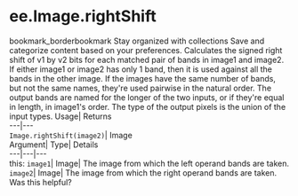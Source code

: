  
#  ee.Image.rightShift 
bookmark_borderbookmark Stay organized with collections  Save and categorize content based on your preferences.
Calculates the signed right shift of v1 by v2 bits for each matched pair of bands in image1 and image2. If either image1 or image2 has only 1 band, then it is used against all the bands in the other image. If the images have the same number of bands, but not the same names, they're used pairwise in the natural order. The output bands are named for the longer of the two inputs, or if they're equal in length, in image1's order. The type of the output pixels is the union of the input types. 
Usage| Returns  
---|---  
`Image.rightShift(image2)`| Image  
Argument| Type| Details  
---|---|---  
this: `image1`| Image| The image from which the left operand bands are taken.  
`image2`| Image| The image from which the right operand bands are taken.  
Was this helpful?
